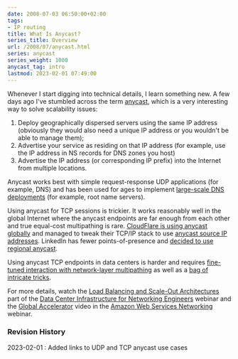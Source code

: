 ```yaml
---
date: 2008-07-03 06:50:00+02:00
tags:
- IP routing
title: What Is Anycast?
series_title: Overview
url: /2008/07/anycast.html
series: anycast
series_weight: 1000
anycast_tag: intro
lastmod: 2023-02-01 07:49:00
---
```

Whenever I start digging into technical details, I learn something new. A few days ago I've stumbled across the term [anycast](http://en.wikipedia.org/wiki/Anycast), which is a very interesting way to solve scalability issues:
<!--more-->
1.  Deploy geographically dispersed servers using the same IP address (obviously they would also need a unique IP address or you wouldn\'t be able to manage them);
2.  Advertise your service as residing on that IP address (for example, use the IP address in NS records for DNS zones you host)
3.  Advertise the IP address (or corresponding IP prefix) into the Internet from multiple locations.

Anycast works best with simple request-response UDP applications (for example, DNS) and has been used for ages to implement [large-scale DNS deployments](/2021/11/dns-anycast.html) (for example, root name servers).

Using anycast for TCP sessions is trickier. It works reasonably well in the global Internet where the anycast endpoints are far enough from each other and true equal-cost multipathing is rare.  [CloudFlare is using anycast globally](https://www.cloudflare.com/learning/cdn/glossary/anycast-network/) and managed to tweak their TCP/IP stack to use [anycast source IP addresses](/2022/12/worth-reading-cloudflare-egress-anycast.html). LinkedIn has fewer points-of-presence and [decided to use regional anycast](https://engineering.linkedin.com/network-performance/tcp-over-ip-anycast-pipe-dream-or-reality).

Using anycast TCP endpoints in data centers is harder and requires [fine-tuned interaction with network-layer multipathing](/2021/05/tcp-anycast-hard.html) as well as a [bag of intricate tricks](/2021/05/tcp-anycast-hard.html#making-local-tcp-anycast-work).

For more details, watch the [Load Balancing and Scale-Out Architectures](https://my.ipspace.net/bin/list?id=DC30#LOAD_BALANCING) part of the [Data Center Infrastructure for Networking Engineers](https://www.ipspace.net/Data_Center_Infrastructure_for_Networking_Engineers) webinar and the [Global Accelerator](https://my.ipspace.net/bin/list?id=AWSNET#LB) video in the [Amazon Web Services Networking](https://www.ipspace.net/Amazon_Web_Services_Networking) webinar.

### Revision History

2023-02-01
: Added links to UDP and TCP anycast use cases
